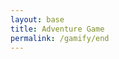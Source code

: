 ```yaml
---
layout: base
title: Adventure Game
permalink: /gamify/end
---
```


<div id="gameContainer">
    <div id="promptDropDown" class="promptDropDown" style="z-index: 9999"></div>
    <canvas id='gameCanvas'></canvas>
</div>

<script type="module">
    // Adnventure Game assets locations
    import Game from "{{site.baseurl}}/assets/js/adventureGame/GameEngine/Game.js";
    import GameLevelEnd from "{{site.baseurl}}/assets/js/adventureGame/GameLevelEnd.js";
    import GameLevelDesert from "{{site.baseurl}}/assets/js/adventureGame/GameLevelDesert.js";
    import { pythonURI, javaURI, fetchOptions } from '{{site.baseurl}}/assets/js/api/config.js';

    const gameLevelClasses = [GameLevelEnd];

    const instructionsStyle = `
        position: fixed;
        top: 50%;
        left: 50%;
        transform: translate(-50%, -50%);
        background: linear-gradient(135deg, black, purple);
        color: white;
        padding: 30px;
        border-radius: 15px;
        z-index: 1000;
        max-width: 600px;
        width: 90%;
        font-family: 'Press Start 2P', cursive;
        border: 3px solid purple;
        box-shadow: 0 0 20px rgba(128, 0, 128, 0.5);
    `;

    const instructionsHTML = `
        <h2 style="color: purple; margin-bottom: 15px; text-align: center;">Welcome to the END!!!!</h2>
        <div style="margin-bottom: 15px;">
            <h3 style="color: purple;">Controls:</h3>
            <p>• WASD - Move</p>
            <p>• WASD - Move (Steve)</p>
            <p>• IJKL - Move (Alex)</p>
            <p>• WASD - Move (Steve)</p>
            <p>• IJKL - Move (Alex)</p>
            <p>• E/U - Interact with NPCs</p>
            <p>• ESC - Exit mini-games/End the level (no pun intended)</p>
        </div>
        <div style="margin-bottom: 15px;">
            <h3 style="color: purple;">NPCs:</h3>
            <p>• Tux: ...</p>
        </div>
        <div style="text-align: center;">
            <button id="startGameBtn" style="
                background: purple;
                color: white;
                border: none;
                padding: 8px 16px;
                border-radius: 5px;
                cursor: pointer;
                font-family: 'Press Start 2P', cursive;
                font-size: 12px;
                transition: all 0.3s ease;
            ">Start Game</button>
        </div>
    `;
    // Create the content

    // Web Server Environment data
    const environment = {
        path:"{{site.baseurl}}",
        pythonURI: pythonURI,
        javaURI: javaURI,
        fetchOptions: fetchOptions,
        gameContainer: document.getElementById("gameContainer"),
        gameCanvas: document.getElementById("gameCanvas"),
        instructionsStyle: instructionsStyle,
        instructionsHTML: instructionsHTML,
        gameLevelClasses: gameLevelClasses

    }
    // Launch Adventure Game
    Game.main(environment);
</script>
